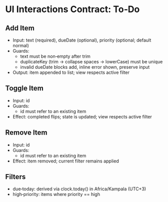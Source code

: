 # UI Interactions Contract: To‑Do

## Add Item
- Input: text (required), dueDate (optional), priority (optional; default normal)
- Guards:
  - text must be non‑empty after trim
  - duplicateKey (trim → collapse spaces → lowerCase) must be unique
  - invalid dueDate blocks add, inline error shown, preserve input
- Output: item appended to list; view respects active filter

## Toggle Item
- Input: id
- Guards:
  - id must refer to an existing item
- Effect: completed flips; state is updated; view respects active filter

## Remove Item
- Input: id
- Guards:
  - id must refer to an existing item
- Effect: item removed; current filter remains applied

## Filters
- due‑today: derived via clock.today() in Africa/Kampala (UTC+3)
- high‑priority: items where priority == high
